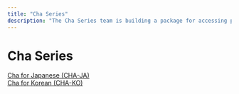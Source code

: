 ```yaml
---
title: "Cha Series"
description: "The Cha Series team is building a package for accessing public dictionary sources and surfacing quick vocabulary/phrase based definitions."
---
```


# Cha Series

<div class="grid grid-cols-1 gap-4 pt-4 docs-grid sm:grid-cols-2">
  <a href="./ja" class="docs-grid-item">
    <div class="overflow-x-auto px-4 py-6 text-center bg-gray-200 rounded-sm shadow-sm transition duration-300 hover:shadow-md sm:py-8">
      <div class="text-lg sm:text-xl">Cha for Japanese (CHA-JA)</div>
    </div>
  </a>
  <a href="./ko" class="docs-grid-item">
    <div class="overflow-x-auto px-4 py-6 text-center bg-gray-200 rounded-sm shadow-sm transition duration-300 hover:shadow-md sm:py-8">
      <div class="text-lg sm:text-xl">Cha for Korean (CHA-KO)</div>
    </div>
  </a>
</div>

<div style="padding-bottom:50px"></div>

<style lang="styl" scoped>
.docs-grid .docs-grid-item
  text-decoration none !important
  &:hover
    text-decoration none !important
</style>
